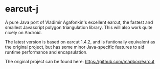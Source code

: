 earcut-j
======

A pure Java port of Vladimir Agafonkin's excellent earcut, the fastest and smallest Javascript polygon triangulation library. This will also work quite nicely on Android.

The latest version is based on earcut 1.4.2, and is funtionally equivalent as the original project, but has some minor Java-specific features to aid runtime performance and encapsulation. 

The original project can be found here:
https://github.com/mapbox/earcut

